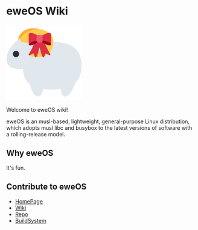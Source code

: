 # eweOS Wiki

<img src="/uploads/logo.png" alt="eweOS Logo" width="200"/>

Welcome to eweOS wiki!

eweOS is an musl-based, lightweight, general-purpose Linux distribution, which adopts musl libc and busybox to the latest versions of software with a rolling-release model.

## Why eweOS

It's fun.

## Contribute to eweOS

* [HomePage](https://os.ewe.moe)
* [Wiki](https://os-wiki.ewe.moe)
* [Repo](https://os-repo.ewe.moe)
* [BuildSystem](https://os-build.ewe.moe)